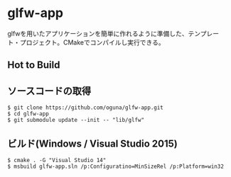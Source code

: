 # glfw-app

glfwを用いたアプリケーションを簡単に作れるように準備した、テンプレート・プロジェクト。CMakeでコンパイルし実行できる。

## Hot to Build

## ソースコードの取得

```
$ git clone https://github.com/oguna/glfw-app.git
$ cd glfw-app
$ git submodule update --init -- "lib/glfw"
```

## ビルド(Windows / Visual Studio 2015)

```
$ cmake . -G "Visual Studio 14"
$ msbuild glfw-app.sln /p:Configuratino=MinSizeRel /p:Platform=win32
```
